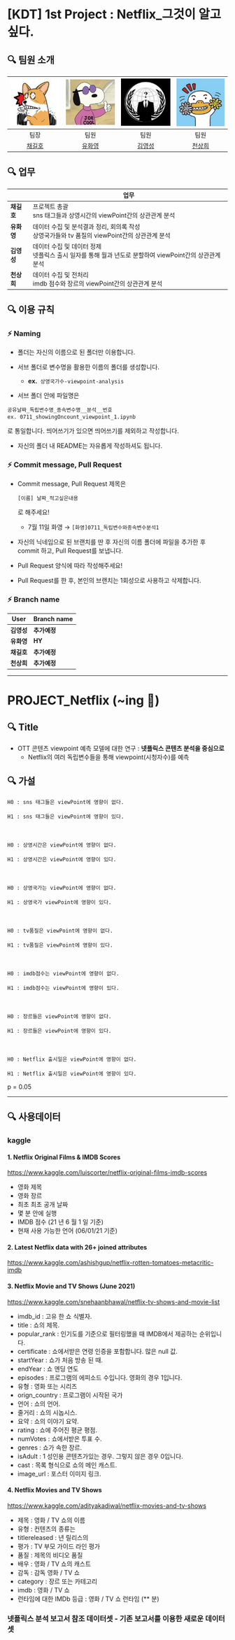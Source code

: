 # [KDT] 1st Project : Netflix_그것이 알고싶다.



## 🔍 팀원 소개

| ![KakaoTalk_Photo_2021-07-03-18-43-56-3](image/KakaoTalk_Photo_2021-07-03-18-43-56-3.png) | ![KakaoTalk_Photo_2021-07-03-18-49-22-1](image/KakaoTalk_Photo_2021-07-03-18-49-22-1.png) | ![KakaoTalk_Photo_2021-07-03-18-43-56-2](image/KakaoTalk_Photo_2021-07-03-18-43-56-2.jpeg) | ![KakaoTalk_Photo_2021-07-03-18-43-56-1](image/KakaoTalk_Photo_2021-07-03-18-43-56-1.jpeg) |
| :----------------------------------------------------------: | :----------------------------------------------------------: | :----------------------------------------------------------: | :----------------------------------------------------------: |
|                             팀장                             |                             팀원                             |                             팀원                             |                             팀원                             |
|           [채길호](https://github.com/chaerui7967)           |            [유화영](https://github.com/cherieuu)             |            [김영성](https://github.com/zerosysk)             |          [천상희](https://github.com/avantgarde-cy)          |



## 🔍 업무

|            | 업무                                                         |
| ---------- | ------------------------------------------------------------ |
| **채길호** | 프로젝트 총괄<br /> sns 태그들과 상영시간의 viewPoint간의 상관관계 분석 |
| **유화영** | 데이터 수집 및 분석결과 정리, 회의록 작성<br />상영국가들와 tv 품질의 viewPoint간의 상관관계 분석 |
| **김영성** | 데이터 수집 및 데이터 정제<br />넷플릭스 출시 일자를 통해 월과 년도로 분할하여 viewPoint간의 상관관계 분석 |
| **천상희** | 데이터 수집 및 전처리<br />imdb 점수와 장르의 viewPoint간의 상관관계 분석 |



## 🔍 이용 규칙

### ⚡️ Naming

- 폴더는 자신의 이름으로 된 폴더만 이용합니다.

- 서브 폴더로 변수명을 활용한 이름의 폴더를 생성합니다.

  - **ex.**` 상영국가수-viewpoint-analysis`

-  서브 폴더 안에 파일명은

  ```
  공유날짜_독립변수명_종속변수명__분석__번호 
  ex. 0711_showingOncount_viewpoint_1.ipynb
  ```

  

  로 통일합니다. 띄어쓰기가 있으면 띄어쓰기를 제외하고 작성합니다. 

   

- 자신의 폴더 내 README는 자유롭게 작성하셔도 됩니다.

### ⚡️  Commit message, Pull Request

- Commit message, Pull Request 제목은

   

  ```
  [이름] 날짜_적고싶은내용
  ```

  로 해주세요!

  - 7월 11일 화영 → `[화영]0711_독립변수와종속변수분석1`

- 자신의 닉네임으로 된 브랜치를 딴 후 자신의 이름 폴더에 파일을 추가한 후 commit 하고, Pull Request를 보냅니다.

- Pull Request 양식에 따라 작성해주세요!

- Pull Request를 한 후, 본인의 브랜치는 1회성으로 사용하고 삭제합니다.

### ⚡️ Branch name

| User       | Branch name  |
| ---------- | ------------ |
| **김영성** | **추가예정** |
| **유화영** | **HY**       |
| **채길호** | **추가예정** |
| **천상희** | **추가예정** |



----------------

# PROJECT_Netflix (~ing 🚀)



## 🔍 Title 

- OTT 콘텐츠 viewpoint 예측 모델에 대한 연구 : **넷플릭스 콘텐츠 분석을 중심으로** 
  -  Netflix의 여러 독립변수들을 통해 viewpoint(시청자수)를 예측



## 🔍 가설

	H0 : sns 태그들은 viewPoint에 영향이 없다.
	
	H1 : sns 태그들은 viewPoint에 영향이 있다.



	H0 : 상영시간은 viewPoint에 영향이 없다.
	
	H1 : 상영시간은 viewPoint에 영향이 있다.



	H0 : 상영국가는 viewPoint에 영향이 없다.
	
	H1 : 상영국가 viewPoint에 영향이 있다.



	H0 : tv품질은 viewPoint에 영향이 없다.
	
	H1 : tv품질은 viewPoint에 영향이 있다.



	H0 : imdb점수는 viewPoint에 영향이 없다.
	
	H1 : imdb점수는 viewPoint에 영향이 있다.



	H0 : 장르들은 viewPoint에 영향이 없다.
	
	H1 : 장르들은 viewPoint에 영향이 있다.



	H0 : Netflix 출시일은 viewPoint에 영향이 없다.
	
	H1 : Netflix 출시일은 viewPoint에 영향이 있다.



p = 0.05

------

## 🔍 사용데이터

###  kaggle 

#### 1. Netflix Original Films & IMDB Scores

 https://www.kaggle.com/luiscorter/netflix-original-films-imdb-scores

- 영화 제목
- 영화 장르
- 최초 최초 공개 날짜
- 몇 분 안에 실행
- IMDB 점수 (21 년 6 월 1 일 기준)
- 현재 사용 가능한 언어 (06/01/21 기준)

#### 2. Latest Netflix data with 26+ joined attributes

https://www.kaggle.com/ashishgup/netflix-rotten-tomatoes-metacritic-imdb



#### 3. Netflix Movie and TV Shows (June 2021)

https://www.kaggle.com/snehaanbhawal/netflix-tv-shows-and-movie-list

- imdb_id : 고유 한 쇼 식별자.
- title : 쇼의 제목.
- popular_rank : 인기도를 기준으로 필터링했을 때 IMDB에서 제공하는 순위입니다.
- certificate : 쇼에서받은 연령 인증을 포함합니다. 많은 null 값.
- startYear : 쇼가 처음 방송 된 때.
- endYear : 쇼 엔딩 연도
- episodes : 프로그램의 에피소드 수입니다. 영화의 경우 1입니다.
- 유형 : 영화 또는 시리즈
- orign_country : 프로그램이 시작된 국가
- 언어 : 쇼의 언어.
- 줄거리 : 쇼의 시놉시스.
- 요약 : 쇼의 이야기 요약.
- rating : 쇼에 주어진 평균 평점.
- numVotes : 쇼에서받은 투표 수.
- genres : 쇼가 속한 장르.
- isAdult : 1 성인용 콘텐츠가있는 경우. 그렇지 않은 경우 0입니다.
- cast : 목록 형식으로 쇼의 메인 캐스트.
- image_url : 포스터 이미지 링크.



#### 4. Netflix Movies and TV Shows

https://www.kaggle.com/adityakadiwal/netflix-movies-and-tv-shows

- 제목 : 영화 / TV 쇼의 이름
- 유형 : 컨텐츠의 종류는
- titlereleased : 년 릴리스의
- 평가 : TV 부모 가이드 라인 평가
- 품질 : 제목의 비디오 품질
- 배우 : 영화 / TV 쇼의 캐스트
- 감독 : 감독 영화 / TV 쇼
- category : 장르 또는 카테고리
- imdb : 영화 / TV 쇼
- 런타임에 대한 IMDb 등급 : 영화 / TV 쇼 런타임 (** 분)



### 넷플릭스 분석 보고서 참조 데이터셋 - 기존 보고서를 이용한 새로운 데이터셋
